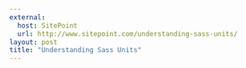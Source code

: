 ```yaml
---
external:
  host: SitePoint
  url: http://www.sitepoint.com/understanding-sass-units/
layout: post
title: "Understanding Sass Units"
---
```

